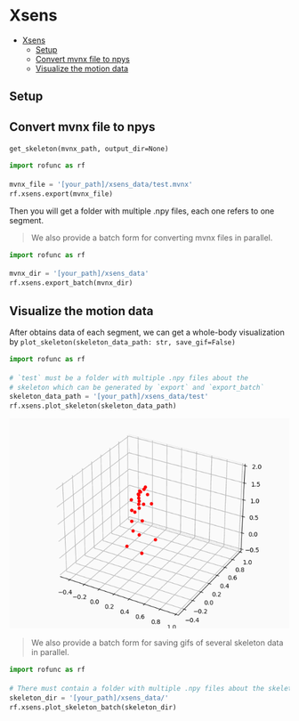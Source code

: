 # Xsens

- [Xsens](#xsens)
  - [Setup](#setup)
  - [Convert mvnx file to npys](#convert-mvnx-file-to-npys)
  - [Visualize the motion data](#visualize-the-motion-data)


## Setup

## Convert mvnx file to npys

`get_skeleton(mvnx_path, output_dir=None)`

```python
import rofunc as rf

mvnx_file = '[your_path]/xsens_data/test.mvnx'
rf.xsens.export(mvnx_file)
```

Then you will get a folder with multiple .npy files, each one refers to one segment.

> We also provide a batch form for converting mvnx files in parallel.

```python
import rofunc as rf

mvnx_dir = '[your_path]/xsens_data'
rf.xsens.export_batch(mvnx_dir)
```

## Visualize the motion data

After obtains data of each segment, we can get a whole-body visualization
by `plot_skeleton(skeleton_data_path: str, save_gif=False)`

```python
import rofunc as rf

# `test` must be a folder with multiple .npy files about the 
# skeleton which can be generated by `export` and `export_batch`
skeleton_data_path = '[your_path]/xsens_data/test'
rf.xsens.plot_skeleton(skeleton_data_path)
```

![](../../img/simulator_gif/dough_01.gif)

> We also provide a batch form for saving gifs of several skeleton data in parallel.

```python
import rofunc as rf

# There must contain a folder with multiple .npy files about the skeleton which can be generated by `get_skeleton`
skeleton_dir = '[your_path]/xsens_data/'
rf.xsens.plot_skeleton_batch(skeleton_dir)
```